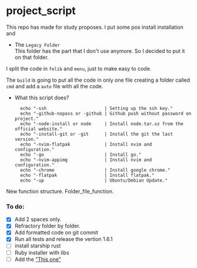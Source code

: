 # project_script

This repo has made for study proposes.
I put some pos install installation and

- The `Legacy Folder`\
   This folder has the part that I don't use anymore.
  So I decided to put it on that folder.

I split the code in `felib` and `menu`, just to make easy to code.

The `build` is going to put all the code in only one file creating a folder called `cmd` and add a `auto` file with all the
code.

- What this script does?
  ```shell script
    echo "-ssh                      | Setting up the ssh key."
    echo "-github-nopass or -github | Github push without password on project."
    echo "-node-install or node     | Install node.tar.xz from the official website."
    echo "-install-git or -git      | Install the git the last version."
    echo "-nvim-flatpak             | Install nvim and configuration."
    echo "-go                       | Install go."
    echo "-nvim-appimg              | Install nvim and configuration."
    echo "-chrome                   | Install google chrome."
    echo "-flatpak                  | Install flatpak."
    echo "-up                       | Ubuntu/Debian Update."
  ```

New function structure.
Folder_file_function.

### To do:

- [x] Add 2 spaces only.
- [x] Refractory folder by folder.
- [x] Add formatted code on git commit
- [x] Run all tests and release the vertion 1.6.1
- [ ] install starship rust
- [ ] Ruby installer with libs
- [ ] Add the ["This one"]("https://developerslogblog.wordpress.com/2019/02/12/how-to-run-virtualbox-in-full-screen-mode-in-linux/")
